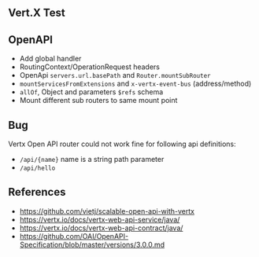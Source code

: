 Vert.X Test
-----------

## OpenAPI 

- Add global handler
- RoutingContext/OperationRequest headers
- OpenApi `servers.url.basePath` and `Router.mountSubRouter`
- `mountServicesFromExtensions` and `x-vertx-event-bus` (address/method)
- `allOf`, Object and parameters `$refs` schema
- Mount different sub routers to same mount point

## Bug

Vertx Open API router could not work fine for following api definitions:

- `/api/{name}` name is a string path parameter
- `/api/hello`

## References

- https://github.com/vietj/scalable-open-api-with-vertx
- https://vertx.io/docs/vertx-web-api-service/java/
- https://vertx.io/docs/vertx-web-api-contract/java/
- https://github.com/OAI/OpenAPI-Specification/blob/master/versions/3.0.0.md

